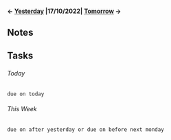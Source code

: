 #### <- [Yesterday](Daily%20Notes/2022/October/Sunday,%2016-10-2022) |17/10/2022| [Tomorrow](Daily%20Notes/2022/October/Tuesday,%2018-10-2022) ->
## Notes


## Tasks
###### Today
```tasks
due on today
```

###### This Week
```tasks
due on after yesterday or due on before next monday
```
